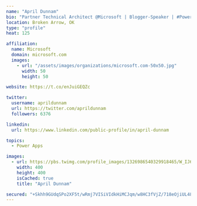 ```yaml
---
name: "April Dunnam"
bio: "Partner Technical Architect @Microsoft | Blogger-Speaker | #PowerApps, #PowerAutomate, #Office365, #SharePoint | #WIT | #Karaoke Queen"
location: Broken Arrow, OK
type: "profile"
heat: 125

affiliation:
  name: Microsoft
  domain: microsoft.com
  images:
    - url: "/assets/images/organizations/microsoft.com-50x50.jpg"
      width: 50
      height: 50

website: https://t.co/enJuiGEQZc

twitter:
  username: aprildunnam
  url: https://twitter.com/aprildunnam
  followers: 6376

linkedin:
  url: https://www.linkedin.com/public-profile/in/april-dunnam

topics:
  - Power Apps

images:
  - url: https://pbs.twimg.com/profile_images/1326986540329918465/W_IJ6Ih2_400x400.jpg
    width: 400
    height: 400
    isCached: true
    title: "April Dunnam"

secured: "+Skhh9GUdqSPo2XF5t/wRmj7VISiVIdkHiMCJqm/w8HC3fVjZ/718eOjiUL48dHBfONqgeL2Xq6bRKgCLRNrL9hNuHSopKYW/PCkpt3hcRhHgrQT7MWxthWZqM6ZGS4G25GiP6uu1Foxs+hbQUK0CqX9AYinqdMU/vkc1BZUi7hMg39ZUI5wh/wIMq9DcjLRtWJ0KjdDiWCq3nlTtGTa8Qb8AZDvXDv4dZEoQ/mrGlRlqdGWdK8cwOjnfTTTCiEArfruNlB6lfDnTwElNqOX6DQYS/ZtFB6If8BoPrB+mYEBfgbLsr3VpWdCnTwwBlsOEaYUUU5KOjWNzvq2c8b9xHULSAziRashkFoEIqw0QIeBZeAY9hAIDUInSt/2osP3FkkjtvRfzj0AIlsTRWQBJku2qYxhNF2nVmgo9+tqbLY=;mbB6eZYVWUeQZWDUlYJMkg=="
---
```


